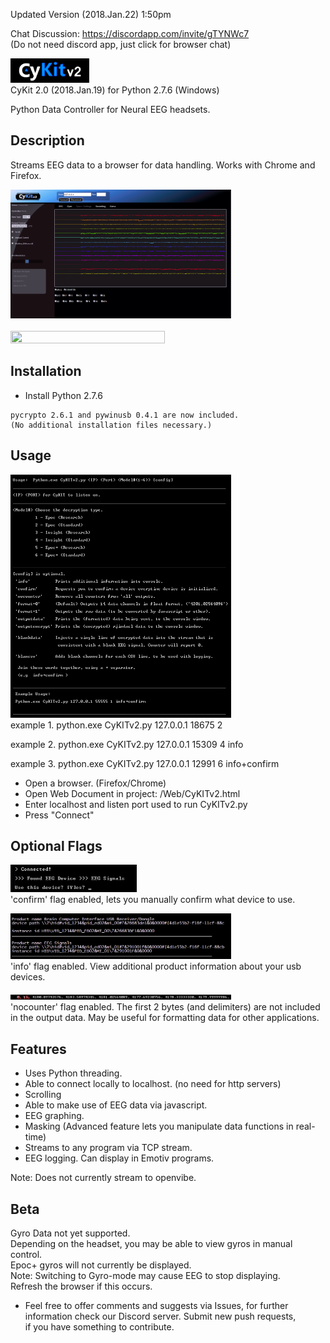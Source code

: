 Updated Version (2018.Jan.22) 1:50pm

Chat Discussion:
https://discordapp.com/invite/gTYNWc7 <br>
(Do not need discord app, just click for browser chat)

<img src="./git-Images/CyKITv2.png" width=25% height=25% ><br>
CyKit 2.0 (2018.Jan.19) for Python 2.7.6 (Windows)

Python Data Controller for Neural EEG headsets.

Description
-----------
Streams EEG data to a browser for data handling.
Works with Chrome and Firefox.

<img src="./git-Images/CyKITpreview.png" width=70% height=70% ><br><br>
<img src="http://cymaticorp.com/edu/CyKITv2-/CyKITv2-example.png" width=70% height=70% ><br>

Installation
------------
* Install Python 2.7.6

```
pycrypto 2.6.1 and pywinusb 0.4.1 are now included.  
(No additional installation files necessary.)
```

Usage
-----

<img src="./git-Images/helpFile.png" width=70% height=70% ><br>
example 1.
python.exe CyKITv2.py 127.0.0.1 18675 2

example 2.
python.exe CyKITv2.py 127.0.0.1 15309 4 info

example 3.
python.exe CyKITv2.py 127.0.0.1 12991 6 info+confirm


* Open a browser. (Firefox/Chrome)
* Open Web Document in project: /Web/CyKITv2.html
* Enter localhost and listen port used to run CyKITv2.py
* Press "Connect"

Optional Flags
--------------
<img src="./git-Images/help1.png" width=40% height=40% ><br>
'confirm' flag enabled, lets you manually confirm what device to use.

<img src="./git-Images/help2.png" width=70% height=70% ><br>
'info' flag enabled. View additional product information about your
usb devices.

<img src="./git-Images/help4.png" width=70% height=70% ><br>
'nocounter' flag enabled. The first 2 bytes (and delimiters) are not included<br>
in the output data. May be useful for formatting data for other applications.

Features
--------

* Uses Python threading.
* Able to connect locally to localhost. (no need for http servers)
* Scrolling
* Able to make use of EEG data via javascript.
* EEG graphing.
* Masking (Advanced feature lets you manipulate data functions in real-time)
* Streams to any program via TCP stream.
* EEG logging. Can display in Emotiv programs.

Note: Does not currently stream to openvibe. <br>

Beta
----

Gyro Data not yet supported.  <br>
Depending on the headset, you may be able to view gyros in manual control. <br>
Epoc+ gyros will not currently be displayed. <br>
Note: Switching to Gyro-mode may cause EEG to stop displaying.  <br>
Refresh the browser if this occurs. <br>

* Feel free to offer comments and suggests via Issues, for further <br>
information check our Discord server.  Submit new push requests,  <br>
if you have something to contribute. <br>
